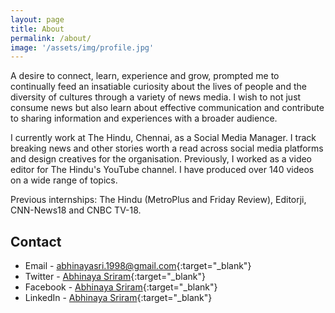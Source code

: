 ```yaml
---
layout: page
title: About
permalink: /about/
image: '/assets/img/profile.jpg'
---
```


A desire to connect, learn, experience and grow, prompted me to continually feed an insatiable curiosity about the lives of people and the diversity of cultures through a variety of news media. I wish to not just consume news but also learn about effective communication and contribute to sharing information and experiences with a broader audience.

I currently work at The Hindu, Chennai, as a Social Media Manager. I track breaking news and other stories worth a read across social media platforms and design creatives for the organisation. Previously, I worked as a video editor for The Hindu's YouTube channel. I have produced over 140 videos on a wide range of topics. 

Previous internships: The Hindu (MetroPlus and Friday Review), Editorji, CNN-News18 and CNBC TV-18. 

## Contact
- Email - [abhinayasri.1998@gmail.com](mailto:abhinayasri.1998@gmail.com){:target="_blank"}
- Twitter - [Abhinaya Sriram](https://www.twitter.com/sriramabhinaya){:target="_blank"}
- Facebook - [Abhinaya Sriram](https://www.facebook.com/abhinaya.sriram){:target="_blank"}
- LinkedIn - [Abhinaya Sriram](https://www.linkedin.com/in/abhinaya-sriram){:target="_blank"}
